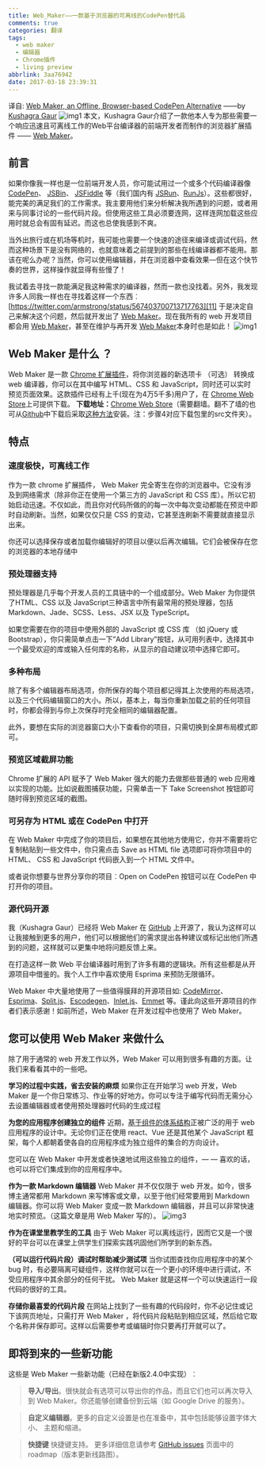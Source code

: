 ```yaml
---
title: Web_Maker——一款基于浏览器的可离线的CodePen替代品
comments: true
categories: 翻译
tags:
  - web maker
  - 编辑器
  - Chrome插件
  - living preview
abbrlink: 3aa76942
date: 2017-03-18 23:39:31
---
```


译自: [Web Maker, an Offline, Browser-based CodePen Alternative][01] ——by [Kushagra Gaur][02]
![img1][03]
本文，Kushagra Gaur介绍了一款他本人专为那些需要一个响应迅速且可离线工作的Web平台编译器的前端开发者而制作的浏览器扩展插件 —— [Web Maker][05]。

## 前言

如果你像我一样也是一位前端开发人员，你可能试用过一个或多个代码编译器像 [CodePen][06]、 [JSBin][07]、 [JSFiddle][08] 等（我们国内有 [JSRun][09]、[RunJs][10]）。这些都很好，能完美的满足我们的工作需求。我主要用他们来分析解决我所遇到的问题，或者用来与同事讨论的一些代码片段。但使用这些工具必须要连网，这样连网加载这些应用时就总会有固有延迟。而这也总使我感到不爽。
<!--more-->
当外出旅行或在机场等机时，我可能也需要一个快速的途径来编译或调试代码，然而这种场景下是没有网络的，也就意味着之前提到的那些在线编译器都不能用。那该在呢么办呢？当然，你可以使用编辑器，并在浏览器中查看效果—但在这个快节奏的世界，这样操作就显得有些慢了！

我试着去寻找一款能满足我这种需求的编译器，然而一款也没找着。另外，我发现许多人同我一样也在寻找着这样一个东西︰ [https://twitter.com/armstrong/status/567403700713717763][11] 于是决定自己来解决这个问题，然后就开发出了 [Web Maker][05]。现在我所有的 web 开发项目都会用 [Web Maker][05]，甚至在维护与再开发 [Web Maker][05]本身时也是如此！
![img1][04]

## Web Maker 是什么 ？

Web Maker 是一款 [Chrome 扩展插件][12]，将你浏览器的新选项卡 （可选） 转换成 web 编译器，你可以在其中编写 HTML、CSS 和 JavaScript，同时还可以实时预览页面效果。这款插件已经有上千(现在为4万5千多)用户了，在 [Chrome Web Store][12]上可提供下载。
**下载地址：**[Chrome Web Store][12]（需要翻墙。翻不了墙的也可从[Github][13]中下载后采取[这种方法][14]安装。注：步骤4对应下载包里的src文件夹）。

## 特点

### 速度极快，可离线工作

作为一款 chrome 扩展插件， Web Maker 完全寄生在你的浏览器中。它没有涉及到网络需求（除非你正在使用一个第三方的 JavaScript 和 CSS 库）。所以它初始启动迅速。不仅如此，而且你对代码所做的的每一次中每次变动都能在预览中即时自动刷新。当然，如果仅仅只是 CSS 的变动，它甚至连刷新不需要就直接显示出来。

你还可以选择保存或者加载你编辑好的项目以便以后再次编辑。它们会被保存在您的浏览器的本地存储中

### 预处理器支持

预处理器是几乎每个开发人员的工具链中的一个组成部分。Web Maker 为你提供了HTML、CSS 以及 JavaScript三种语言中所有最常用的预处理器，包括 Markdown、Jade、SCSS、Less、JSX 以及 TypeScript。

如果您需要在你的项目中使用外部的 JavaScript 或 CSS 库 （如 jQuery 或 Bootstrap），你只需简单点击一下”Add Library”按钮，从可用列表中，选择其中一个最受欢迎的库或输入任何库的名称，从显示的自动建议项中选择它即可。

### 多种布局

除了有多个编辑器布局选项，你所保存的每个项目都记得其上次使用的布局选项，以及三个代码编辑窗口的大小。所以，基本上，每当你重新加载之前的任何项目时，你都会得到与你上次保存时完全相同的编辑器配置。

此外，要想在实际的浏览器窗口大小下查看你的项目，只需切换到全屏布局模式即可。

### 预览区域截屏功能

Chrome 扩展的 API 赋予了 Web Maker 强大的能力去做那些普通的 web 应用难以实现的功能。比如说截图捕获功能，只需单击一下 Take Screenshot 按钮即可随时得到预览区域的截图。

### 可另存为 HTML 或在 CodePen 中打开

在 Web Maker 中完成了你的项目后，如果想在其他地方使用它，你并不需要将它复制粘贴到一些文件中，你只需点击 Save as HTML file 选项即可将你项目中的 HTML、 CSS 和 JavaScript 代码嵌入到一个 HTML 文件中。

或者说你想要与世界分享你的项目︰Open on CodePen 按钮可以在 CodePen 中打开你的项目。

### 源代码开源

我（Kushagra Gaur）已经将 Web Maker 在 [GitHub][13] 上开源了，我认为这样可以让我接触到更多的用户，他们可以根据他们的需求提出各种建议或标记出他们所遇到的问题，这样就可以更集中地将问题反馈上来。

在打造这样一款 Web 平台编译器时用到了许多有趣的逻辑块。所有这些都是从开源项目中借鉴的。我个人工作中喜欢使用 Esprima 来预防无限循环。

Web Maker 中大量地使用了一些值得膜拜的开源项目如: [CodeMirror][15]、[Esprima][16]、[Split.js][17]、[Escodegen][18]、[Inlet.js][19]、[Emmet][20] 等。谨此向这些开源项目的作者们表示感谢！如前所述，Web Maker 在开发过程中也使用了 Web Maker。

## 您可以使用 Web Maker 来做什么

除了用于通常的 web 开发工作以外，Web Maker 可以用到很多有趣的方面。让我们来看看其中的一些吧。

**学习的过程中实践，省去安装的麻烦**
如果你正在开始学习 web 开发，Web Maker 是一个你日常练习、作业等的好地方。你可以专注于编写代码而无需分心去设置编辑器或者使用预处理器时代码的生成过程

**为您的应用程序创建独立的组件**
近期，[基于组件的体系结构][21]正被广泛的用于 web 应用程序的设计中。无论你们正在使用 react、Vue 还是其他某个 JavaScript 框架，每个人都朝着使各自的应用程序成为独立组件的集合的方向设计。

您可以在 Web Maker 中开发或者快速地试用这些独立的组件，— — 喜欢的话，也可以将它们集成到你的应用程序中。

**作为一款 Markdown 编辑器**
Web Maker 并不仅仅限于 web 开发。如今，很多博主通常都用 Markdown 来写博客或文章，以至于他们经常要用到 Markdown 编辑器。你可以将 Web Maker 变成一款 Markdown 编辑器，并且可以非常快速地实时预览。（这篇文章是用 Web Maker 写的）。
![img3][22]

**作为在课堂里教学生的工具**
由于 Web Maker 可以离线运行，因而它又是一个很好的平台可以在课堂上供学生们探索实践巩固他们所学到的新东西。

**（可以运行代码片段）调试时帮助减少测试项**
当你试图查找你应用程序中的某个 bug 时，有必要隔离可疑组件，这样你就可以在一个更小的环境中进行调试，不受应用程序中其余部分的任何干扰。 Web Maker 就是这样一个可以快速运行一段代码的很好的工具。

**存储你最喜爱的代码片段**
在网站上找到了一些有趣的代码段时，你不必记住或记下该网页地址，只需打开 Web Maker ，将代码片段粘贴到相应区域，然后给它取个名称并保存即可。这样以后需要参考或编辑时你只要再打开就可以了。

## 即将到来的一些新功能

这些是 Web Maker 一些新功能（已经在新版2.4.0中实现）︰
> **导入/导出**。很快就会有选项可以导出你的作品，而且它们也可以再次导入到 Web Maker。你还能够创建备份到云端（如 Google Drive 的服务）。

> **自定义编辑器**。更多的自定义设置是也在准备中，其中包括能够设置字体大小、 主题和缩进。

>**快捷键** 快捷键支持。
更多详细信息请参考 [GitHub issues][23] 页面中的 roadmap（版本更新线路图）。




[01]: https://www.sitepoint.com/web-maker-an-offline-browser-based-codepen-alternative/
[02]: https://github.com/chinchang/
[03]: http://opifddwc7.bkt.clouddn.com/18-1-7/19949593.jpg
[04]: http://opifddwc7.bkt.clouddn.com/18-1-7/79295989.jpg
[05]: https://webmakerapp.com/
[06]: https://codepen.io/
[07]: http://jsbin.com/
[08]: https://jsfiddle.net/
[09]: http://jsrun.net/
[10]: http://runjs.cn/
[11]: https://twitter.com/armstrong/status/567403700713717763
[12]: https://chrome.google.com/webstore/detail/web-maker/lkfkkhfhhdkiemehlpkgjeojomhpccnh?utm_source=chrome-ntp-icon
[13]: https://github.com/chinchang/web-maker
[14]: https://github.com/kuleyu/IFE-Tasks/issues/1
[15]: https://codemirror.net/
[16]: http://esprima.org/
[17]: http://esprima.org/
[18]: https://github.com/estools/escodegen
[19]: https://github.com/enjalot/Inlet
[20]: http://emmet.io/
[21]: https://medium.com/@dan.shapiro1210/understanding-component-based-architecture-3ff48ec0c238#.je0xb7sbk
[22]: http://opifddwc7.bkt.clouddn.com/18-1-7/98900803.jpg
[23]: https://github.com/chinchang/web-maker/issues

